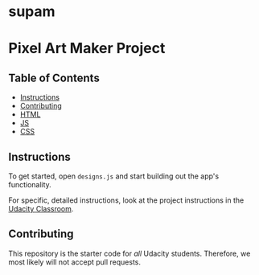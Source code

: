 # supam
# Pixel Art Maker Project

## Table of Contents

* [Instructions](#instructions)
* [Contributing](#contributing)
* [HTML](github.com/shinnokmp/supam/index.html)
* [JS](github.com/shinnokmp/supam/designs.js)
* [CSS](github.com/shinnokmp/supam/styles.css)

## Instructions

To get started, open `designs.js` and start building out the app's functionality.

For specific, detailed instructions, look at the project instructions in the [Udacity Classroom](https://classroom.udacity.com/me).

## Contributing

This repository is the starter code for _all_ Udacity students. Therefore, we most likely will not accept pull requests.
